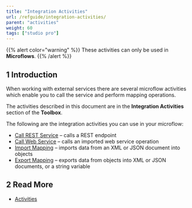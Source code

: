 ```yaml
---
title: "Integration Activities"
url: /refguide/integration-activities/
parent: "activities"
weight: 60
tags: ["studio pro"]
---
```

{{% alert color="warning" %}}
These activities can only be used in **Microflows**.
{{% /alert %}}

## 1 Introduction

When working with external services there are several microflow activities which enable you to call the service and perform mapping operations.

The activities described in this document are in the **Integration Activities** section of the **Toolbox**.

The following are the integration activities you can use in your microflow:

* [Call REST Service](call-rest-action) – calls a REST endpoint
* [Call Web Service](call-web-service-action) – calls an imported web service operation
* [Import Mapping](import-mapping-action) – imports data from an XML or JSON document into objects
* [Export Mapping](export-mapping-action) – exports data from objects into XML or JSON documents, or a string variable

## 2 Read More

* [Activities](activities)
